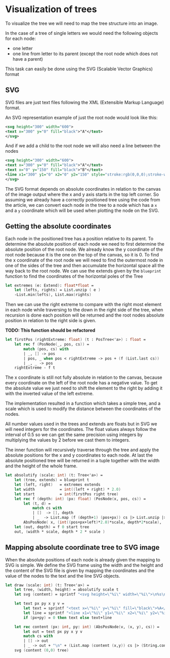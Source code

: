 # Visualization of trees

To visualize the tree we will need to map the tree structure into an image. 

In the case of a tree of single letters we would need the following objects for each node:

- one letter
- one line from letter to its parent (except the root node which does not have a parent)

This task can easily be done using the SVG (Scalable Vector Graphics) format

## SVG

SVG files are just text files following the XML (Extensible Markup Language) format.

An SVG representation example of just the root node would look like this:

```svg
<svg height="300" width="600">
<text x="300" y="0" fill="black">"A"</text>
</svg>
```

And if we add a child to the root node we will also need a line between the nodes

```svg
<svg height="300" width="600">
<text x="300" y="0" fill="black">"A"</text>
<text x="0" y="150" fill="black">"B"</text>
<line x1="300" y1="0" x2="0" y2="150" style="stroke:rgb(0,0,0);stroke-width:2"/>
</svg>
```

The SVG format depends on absolute coordinates in relation to the canvas of the image output where the x and y axis starts in the top left corner. So assuming we already have a correctly positioned tree using the code from the article, we can convert each node in the tree to a node which has a `x` and a `y` coordinate which will be used when plotting the node on the SVG.

## Getting the absolute coordinates

Each node in the positioned tree has a position relative to its parent. To determine the absolute position of each node we need to first determine the absolute position of the root node. We already know the y coordinate of the root node because it is the one on the top of the canvas, so it is 0. To find the x coordinate of the root node we will need to find the outermost node in one of the sides of the tree and then accumulate the horizontal space all the way back to the root node. We can use the extends given by the `blueprint` function to find the coordinates of the horizontal poles of the Tree

```fs
let extremes (e: Extend): float*float = 
    let (lefts, rights) = List.unzip ( e )
    -List.min(lefts), List.max(rights)
```

Then we can use the right extreme to compare with the right most element in each node while traversing to the down in the right side of the tree, when recursion is done each position will be returned and the root nodes absolute position in relation to the right side is given.

**TODO: This function should be refactored**
```fs
let firstPos (rightExtreme: float) (t : PosTree<'a>) : float = 
    let rec f (PosNode(_, pos, cs)) =  
        match (pos, cs) with 
        | _, [] -> pos
        | pos, _ when pos < rightExtreme -> pos + (f (List.last cs))
        | _, _ -> pos
    rightExtreme - f t
```

The x coordinate is still not fully absolute in relation to the canvas, because every coordinate on the left of the root node has a negative value. To get the absolute value we just need to shift the element to the right by adding it with the inverted value of the left extreme.

The implementation resulted in a function which takes a simple tree, and a scale which is used to modify the distance between the coordinates of the nodes.

All number values used in the trees and extends are floats but in SVG we will need integers for the coordinates. The float values always follow the interval of 0.5 so we can get the same precision using integers by multiplying the values by 2 before we cast them to integers.

The inner function will recursively traverse through the tree and apply the absolute positions for the x and y coordinates to each node. At last the absolute positioned tree will be returned in a tuple together with the width and the height of the whole frame.

```fs
let absolutify (scale: int) (t: Tree<'a>) =
    let (tree, extends) = blueprint t
    let (left, right)   = extremes extends 
    let width           = int((left + right) * 2.0)
    let start           = int(firstPos right tree) 
    let rec f (depth: int) (px: float) (PosNode(x, pos, cs)) =
        let (t, d) = 
            match cs with 
            | []  -> [], depth
            | _  -> List.map (f (depth+1) (pos+px)) cs |> List.unzip |> fun (t, d) -> t, List.max d
        AbsPosNode( x, (int((pos+px+left)*2.0)*scale, depth*2*scale),  t ), d 
    let (out, depth) = f 0 start tree 
    out, (width * scale, depth * 2 * scale )
```

## Mapping absolute coordinate tree to SVG image

When the absolute positions of each node is already given the mapping to SVG is simple. We define the SVG frame using the width and the height and the content of the SVG file is given by mapping the coordinates and the value of the nodes to the text and the line SVG objects.

```fs
let draw (scale: int) (t: Tree<'a>) =
    let tree, (width, height) = absolutify scale t
    let svg (content) = sprintf "<svg height=\"%i\" width=\"%i\">\n%s\n</svg>" height width content

    let text px py x y v = 
        let text = sprintf "<text x=\"%i\" y=\"%i\" fill=\"black\">%A</text>\n" x y v
        let line = sprintf "<line x1=\"%i\" y1=\"%i\" x2=\"%i\" y2=\"%i\" style=\"stroke:rgb(0,0,0);stroke-width:2\"/>" px py x y
        if (px+py) = 0 then text else text+line

    let rec content (px: int, py: int) (AbsPosNode(v, (x, y), cs)) =
        let out = text px py x y v
        match cs with
        | [] -> out
        | _ -> out + "\n" + (List.map (content (x,y)) cs |> (String.concat "\n"))
    svg (content (0,0) tree)
```
